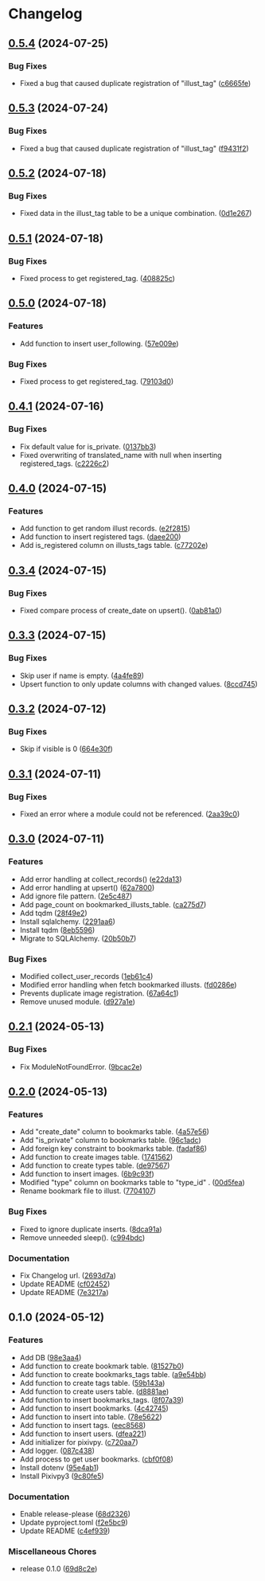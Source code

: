 # Changelog

## [0.5.4](https://github.com/ryohidaka/pixiv-sql/compare/v0.5.3...v0.5.4) (2024-07-25)


### Bug Fixes

* Fixed a bug that caused duplicate registration of "illust_tag" ([c6665fe](https://github.com/ryohidaka/pixiv-sql/commit/c6665fef35f43dea00ccc701a177a28eacb229d1))

## [0.5.3](https://github.com/ryohidaka/pixiv-sql/compare/v0.5.2...v0.5.3) (2024-07-24)


### Bug Fixes

* Fixed a bug that caused duplicate registration of "illust_tag" ([f9431f2](https://github.com/ryohidaka/pixiv-sql/commit/f9431f21daf65faac46b4fc665ee2c0c61637a17))

## [0.5.2](https://github.com/ryohidaka/pixiv-sql/compare/v0.5.1...v0.5.2) (2024-07-18)


### Bug Fixes

* Fixed data in the illust_tag table to be a unique combination. ([0d1e267](https://github.com/ryohidaka/pixiv-sql/commit/0d1e267f023614ed822964f0b36959f1897b3769))

## [0.5.1](https://github.com/ryohidaka/pixiv-sql/compare/v0.5.0...v0.5.1) (2024-07-18)


### Bug Fixes

* Fixed process to get registered_tag. ([408825c](https://github.com/ryohidaka/pixiv-sql/commit/408825ce419193656c2f1eace5b3538d9e95923c))

## [0.5.0](https://github.com/ryohidaka/pixiv-sql/compare/v0.4.1...v0.5.0) (2024-07-18)


### Features

* Add function to insert user_following. ([57e009e](https://github.com/ryohidaka/pixiv-sql/commit/57e009e55cafe91188abe238bae77d8c7c7933ba))


### Bug Fixes

* Fixed process to get registered_tag. ([79103d0](https://github.com/ryohidaka/pixiv-sql/commit/79103d0a324d8efff24b72229f6e131277f80f59))

## [0.4.1](https://github.com/ryohidaka/pixiv-sql/compare/v0.4.0...v0.4.1) (2024-07-16)


### Bug Fixes

* Fix default value for is_private. ([0137bb3](https://github.com/ryohidaka/pixiv-sql/commit/0137bb3930eb4f8a08d10f003cd639b24d20a595))
* Fixed overwriting of translated_name with null when inserting registered_tags. ([c2226c2](https://github.com/ryohidaka/pixiv-sql/commit/c2226c2edfc9c25a365f4d690e4a03467a0ce8fd))

## [0.4.0](https://github.com/ryohidaka/pixiv-sql/compare/v0.3.4...v0.4.0) (2024-07-15)


### Features

* Add function to get random illust records. ([e2f2815](https://github.com/ryohidaka/pixiv-sql/commit/e2f2815d6625b7d8982d1a5b6579444244803f95))
* Add function to insert registered tags. ([daee200](https://github.com/ryohidaka/pixiv-sql/commit/daee2005f32520852aaeb55787ff6a13dc3bc39e))
* Add is_registered column on illusts_tags table. ([c77202e](https://github.com/ryohidaka/pixiv-sql/commit/c77202e288a69e7ee8c0f7415c75ac45cdcbe9d5))

## [0.3.4](https://github.com/ryohidaka/pixiv-sql/compare/v0.3.3...v0.3.4) (2024-07-15)


### Bug Fixes

* Fixed compare process of create_date on upsert(). ([0ab81a0](https://github.com/ryohidaka/pixiv-sql/commit/0ab81a0115747209b7e19ee3b15412ef4a1700fd))

## [0.3.3](https://github.com/ryohidaka/pixiv-sql/compare/v0.3.2...v0.3.3) (2024-07-15)


### Bug Fixes

* Skip user if name is empty. ([4a4fe89](https://github.com/ryohidaka/pixiv-sql/commit/4a4fe8912296cad5f573fcab3860feb41c6e0f59))
* Upsert function to only update columns with changed values. ([8ccd745](https://github.com/ryohidaka/pixiv-sql/commit/8ccd745e4bd842b1514261322420438255a00cc4))

## [0.3.2](https://github.com/ryohidaka/pixiv-sql/compare/v0.3.1...v0.3.2) (2024-07-12)


### Bug Fixes

* Skip if visible is 0 ([664e30f](https://github.com/ryohidaka/pixiv-sql/commit/664e30fe768d6879e21bc69a8176eaf56dfb9aba))

## [0.3.1](https://github.com/ryohidaka/pixiv-sql/compare/v0.3.0...v0.3.1) (2024-07-11)


### Bug Fixes

* Fixed an error where a module could not be referenced. ([2aa39c0](https://github.com/ryohidaka/pixiv-sql/commit/2aa39c0f59412ec73283941d3bd312ae5fddc5ee))

## [0.3.0](https://github.com/ryohidaka/pixiv-sql/compare/v0.2.1...v0.3.0) (2024-07-11)


### Features

* Add error handling at collect_records() ([e22da13](https://github.com/ryohidaka/pixiv-sql/commit/e22da13133d76fe90d532b27343c0dc70a516346))
* Add error handling at upsert() ([62a7800](https://github.com/ryohidaka/pixiv-sql/commit/62a780090062246c4967bb8c2454edb9237ad2ca))
* Add ignore file pattern. ([2e5c487](https://github.com/ryohidaka/pixiv-sql/commit/2e5c487983c56438033ecad68fcefed227aaef70))
* Add page_count on bookmarked_illusts_table. ([ca275d7](https://github.com/ryohidaka/pixiv-sql/commit/ca275d7ca40770457da4002b047e5c29c620d358))
* Add tqdm ([28f49e2](https://github.com/ryohidaka/pixiv-sql/commit/28f49e2becedcdb7dac14a5118b1433549fd894e))
* Install sqlalchemy. ([2291aa6](https://github.com/ryohidaka/pixiv-sql/commit/2291aa6ff411a800761e9b3f7b6c8202ebe43de3))
* Install tqdm ([8eb5596](https://github.com/ryohidaka/pixiv-sql/commit/8eb5596804a7b4384df0521562083858886732ed))
* Migrate to SQLAlchemy. ([20b50b7](https://github.com/ryohidaka/pixiv-sql/commit/20b50b7a9ec6d1223f00a380694179058649a431))


### Bug Fixes

* Modified collect_user_records ([1eb61c4](https://github.com/ryohidaka/pixiv-sql/commit/1eb61c46a69667777c144af9b6df6327e17100eb))
* Modified error handling when fetch bookmarked illusts. ([fd0286e](https://github.com/ryohidaka/pixiv-sql/commit/fd0286e80078b19f68f50f521042542fedea97cc))
* Prevents duplicate image registration. ([67a64c1](https://github.com/ryohidaka/pixiv-sql/commit/67a64c10bb7c430589bf40d255225cafecb77cea))
* Remove unused module. ([d927a1e](https://github.com/ryohidaka/pixiv-sql/commit/d927a1ef59f856813b9ed4a85bb22f1589772cb6))

## [0.2.1](https://github.com/ryohidaka/pixiv-sql/compare/v0.2.0...v0.2.1) (2024-05-13)


### Bug Fixes

* Fix ModuleNotFoundError. ([9bcac2e](https://github.com/ryohidaka/pixiv-sql/commit/9bcac2ecd27485d475a56aebadf5b3eb11377bd1))

## [0.2.0](https://github.com/ryohidaka/pixiv-sql/compare/v0.1.0...v0.2.0) (2024-05-13)


### Features

* Add "create_date" column to bookmarks table. ([4a57e56](https://github.com/ryohidaka/pixiv-sql/commit/4a57e5603a5dea6d344d4591e32d18bc5de50632))
* Add "is_private" column to bookmarks table. ([96c1adc](https://github.com/ryohidaka/pixiv-sql/commit/96c1adc9928018454b97c42f1bf21ed5d8d97572))
* Add foreign key constraint to bookmarks table. ([fadaf86](https://github.com/ryohidaka/pixiv-sql/commit/fadaf86af184857a27394d05462af5d7bf36b116))
* Add function to create images table. ([1741562](https://github.com/ryohidaka/pixiv-sql/commit/1741562c5ec901c731216fa6a8ee8be74c79fd9c))
* Add function to create types table. ([de97567](https://github.com/ryohidaka/pixiv-sql/commit/de97567ec61ee199d8cdad5ce8409ea39180d163))
* Add function to insert images. ([6b9c93f](https://github.com/ryohidaka/pixiv-sql/commit/6b9c93f589d1faad2b457694332ae3caa91af8ce))
* Modified "type" column on bookmarks table to "type_id" . ([00d5fea](https://github.com/ryohidaka/pixiv-sql/commit/00d5feab0fa375b1ff4ee4b681fa76d59986f881))
* Rename bookmark file to illust. ([7704107](https://github.com/ryohidaka/pixiv-sql/commit/77041072d3ae6db7592e8379f8e1d0b009fc3f89))


### Bug Fixes

* Fixed to ignore duplicate inserts. ([8dca91a](https://github.com/ryohidaka/pixiv-sql/commit/8dca91a6e1449357d191e4650cae7ebc8fa61bc1))
* Remove unneeded sleep(). ([c994bdc](https://github.com/ryohidaka/pixiv-sql/commit/c994bdc4aae92c4d22d99ff7516e800d56cd0517))


### Documentation

* Fix Changelog url. ([2693d7a](https://github.com/ryohidaka/pixiv-sql/commit/2693d7a77e2379e32f94429c9fae45012de5f4d1))
* Update README ([cf02452](https://github.com/ryohidaka/pixiv-sql/commit/cf02452eb6a2c0a45ef9fefa7aa43661932b1fb0))
* Update README ([7e3217a](https://github.com/ryohidaka/pixiv-sql/commit/7e3217a53fc8c4e0298348f65a00e64eace5cb36))

## 0.1.0 (2024-05-12)


### Features

* Add DB ([98e3aa4](https://github.com/ryohidaka/pixiv-sql/commit/98e3aa4415b152c16549fa62e08df659ab3e22fe))
* Add function to create bookmark table. ([81527b0](https://github.com/ryohidaka/pixiv-sql/commit/81527b0a554023c8dc5cded185af11e6211f35ae))
* Add function to create bookmarks_tags table. ([a9e54bb](https://github.com/ryohidaka/pixiv-sql/commit/a9e54bbdd9c194bb32e6307ccd0df81641c6b144))
* Add function to create tags table. ([59b143a](https://github.com/ryohidaka/pixiv-sql/commit/59b143a057bd36a106f79e74e1d58f7104f46205))
* Add function to create users table. ([d8881ae](https://github.com/ryohidaka/pixiv-sql/commit/d8881aeb2302e86d469079d979c07efc7c34a0c4))
* Add function to insert bookmarks_tags. ([8f07a39](https://github.com/ryohidaka/pixiv-sql/commit/8f07a39e0bcd61cf635f374eb9304be2adeffec0))
* Add function to insert bookmarks. ([4c42745](https://github.com/ryohidaka/pixiv-sql/commit/4c427451abb231a7b880f82a3d92c281b8d45a00))
* Add function to insert into table. ([78e5622](https://github.com/ryohidaka/pixiv-sql/commit/78e562292820d147ee443e5f01ac87c24916dd68))
* Add function to insert tags. ([eec8568](https://github.com/ryohidaka/pixiv-sql/commit/eec8568d545cbc430149384fd92e7373248975e1))
* Add function to insert users. ([dfea221](https://github.com/ryohidaka/pixiv-sql/commit/dfea22192915c77f631a3e87d8f64e9b87049b26))
* Add initializer for pixivpy. ([c720aa7](https://github.com/ryohidaka/pixiv-sql/commit/c720aa7e65bbd26c67ff7d3914b1e2f77b33b8e3))
* Add logger. ([087c438](https://github.com/ryohidaka/pixiv-sql/commit/087c43822dc9d57308802c6e931e75779efdc583))
* Add process to get user bookmarks. ([cbf0f08](https://github.com/ryohidaka/pixiv-sql/commit/cbf0f0834702829e2d3c03f388c26fd0a033d86f))
* Install dotenv ([95e4ab1](https://github.com/ryohidaka/pixiv-sql/commit/95e4ab1f31b0b6fc53feeb5f5995119282169eaa))
* Install Pixivpy3 ([9c80fe5](https://github.com/ryohidaka/pixiv-sql/commit/9c80fe51b7a7ae66f3976448ac3073c00669e295))


### Documentation

* Enable release-please ([68d2326](https://github.com/ryohidaka/pixiv-sql/commit/68d2326fe603507ee83811a4856e60769c8c961f))
* Update pyproject.toml ([f2e5bc9](https://github.com/ryohidaka/pixiv-sql/commit/f2e5bc950117612e2915f9eda08d777ffdc4ad39))
* Update README ([c4ef939](https://github.com/ryohidaka/pixiv-sql/commit/c4ef939081b335125eb3a247683cde1d8c4e1d15))


### Miscellaneous Chores

* release 0.1.0 ([69d8c2e](https://github.com/ryohidaka/pixiv-sql/commit/69d8c2eb68920b5c6cfe67b4d488c2aa6d1f87d6))
